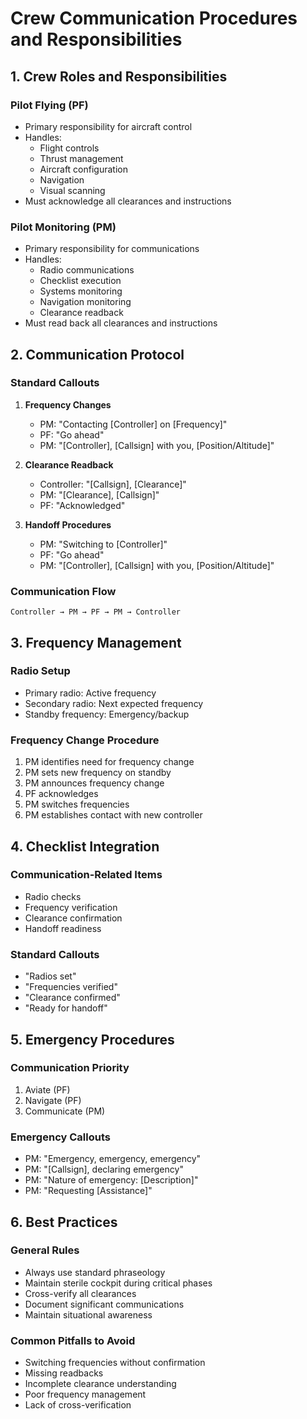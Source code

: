 # Crew Communication Procedures and Responsibilities

## 1. Crew Roles and Responsibilities

### Pilot Flying (PF)
- Primary responsibility for aircraft control
- Handles:
  - Flight controls
  - Thrust management
  - Aircraft configuration
  - Navigation
  - Visual scanning
- Must acknowledge all clearances and instructions

### Pilot Monitoring (PM)
- Primary responsibility for communications
- Handles:
  - Radio communications
  - Checklist execution
  - Systems monitoring
  - Navigation monitoring
  - Clearance readback
- Must read back all clearances and instructions

## 2. Communication Protocol

### Standard Callouts
1. **Frequency Changes**
   - PM: "Contacting [Controller] on [Frequency]"
   - PF: "Go ahead"
   - PM: "[Controller], [Callsign] with you, [Position/Altitude]"

2. **Clearance Readback**
   - Controller: "[Callsign], [Clearance]"
   - PM: "[Clearance], [Callsign]"
   - PF: "Acknowledged"

3. **Handoff Procedures**
   - PM: "Switching to [Controller]"
   - PF: "Go ahead"
   - PM: "[Controller], [Callsign] with you, [Position/Altitude]"

### Communication Flow
```
Controller → PM → PF → PM → Controller
```

## 3. Frequency Management

### Radio Setup
- Primary radio: Active frequency
- Secondary radio: Next expected frequency
- Standby frequency: Emergency/backup

### Frequency Change Procedure
1. PM identifies need for frequency change
2. PM sets new frequency on standby
3. PM announces frequency change
4. PF acknowledges
5. PM switches frequencies
6. PM establishes contact with new controller

## 4. Checklist Integration

### Communication-Related Items
- Radio checks
- Frequency verification
- Clearance confirmation
- Handoff readiness

### Standard Callouts
- "Radios set"
- "Frequencies verified"
- "Clearance confirmed"
- "Ready for handoff"

## 5. Emergency Procedures

### Communication Priority
1. Aviate (PF)
2. Navigate (PF)
3. Communicate (PM)

### Emergency Callouts
- PM: "Emergency, emergency, emergency"
- PM: "[Callsign], declaring emergency"
- PM: "Nature of emergency: [Description]"
- PM: "Requesting [Assistance]"

## 6. Best Practices

### General Rules
- Always use standard phraseology
- Maintain sterile cockpit during critical phases
- Cross-verify all clearances
- Document significant communications
- Maintain situational awareness

### Common Pitfalls to Avoid
- Switching frequencies without confirmation
- Missing readbacks
- Incomplete clearance understanding
- Poor frequency management
- Lack of cross-verification 